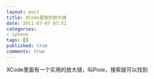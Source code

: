 ```yaml
---
layout: post
title: XCode里面的放大镜
date: 2011-07-07 07:51
categories:
- iphone
tags: []
published: true
comments: true
---
```

<p><p>XCode里面有一个实用的放大镜，叫Pixie，搜索就可以找到</p></p>
